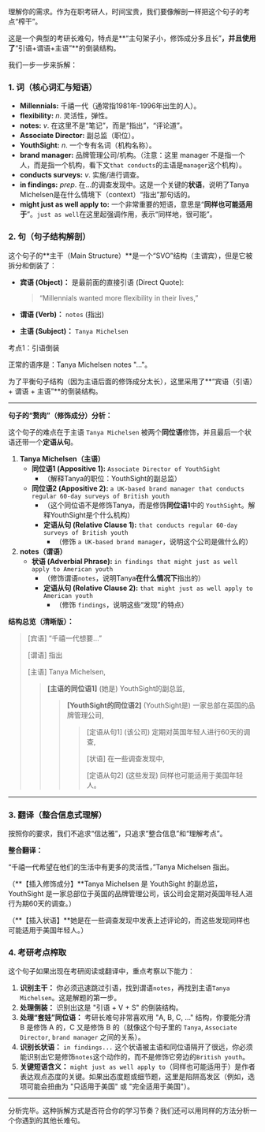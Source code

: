 理解你的需求。作为在职考研人，时间宝贵，我们要像解剖一样把这个句子的考点“榨干”。

这是一个典型的考研长难句，特点是**“主句架子小，修饰成分多且长”**，并且使用了**“引语+谓语+主语”**的倒装结构。

我们一步一步来拆解：



### 1. 词（核心词汇与短语）



- **Millennials:** 千禧一代（通常指1981年-1996年出生的人）。
- **flexibility:** $n.$ 灵活性，弹性。
- **notes:** $v.$ 在这里不是“笔记”，而是“指出”，“评论道”。
- **Associate Director:** 副总监（职位）。
- **YouthSight:** $n.$ 一个专有名词（机构名称）。
- **brand manager:** 品牌管理公司/机构。（注意：这里 manager 不是指一个人，而是指一个机构，看下文`that conducts`的主语是`manager`这个机构）。
- **conducts surveys:** $v.$ 实施/进行调查。
- **in findings:** $prep.$ 在...的调查发现中。这是一个关键的**状语**，说明了Tanya Michelsen是在什么情境下（context）“指出”那句话的。
- **might just as well apply to:** 一个非常重要的短语，意思是“**同样也可能适用于**”。`just as well`在这里起强调作用，表示“同样地，很可能”。



### 2. 句（句子结构解剖）



这个句子的**主干（Main Structure）**是一个“SVO”结构（主谓宾），但是它被拆分和倒装了：

- **宾语 (Object)：** 是最前面的直接引语 (Direct Quote):

  > “Millennials wanted more flexibility in their lives,”

- **谓语 (Verb)：** `notes` (指出)

- **主语 (Subject)：** `Tanya Michelsen`

考点1：引语倒装

正常的语序是：Tanya Michelsen notes "..."。

为了平衡句子结构（因为主语后面的修饰成分太长），这里采用了**“宾语（引语）+ 谓语 + 主语”**的倒装结构。

------

**句子的“赘肉”（修饰成分）分析：**

这个句子的难点在于主语 `Tanya Michelsen` 被两个**同位语**修饰，并且最后一个状语还带一个**定语从句**。

1. **Tanya Michelsen（主语）**
   - **同位语1 (Appositive 1):** `Associate Director of YouthSight`
     - （解释Tanya的职位：YouthSight的副总监）
   - **同位语2 (Appositive 2):** `a UK-based brand manager that conducts regular 60-day surveys of British youth`
     - （这个同位语不是修饰Tanya，而是修饰**同位语1**中的 `YouthSight`。解释YouthSight是个什么机构）
     - **定语从句 (Relative Clause 1):** `that conducts regular 60-day surveys of British youth`
       - （修饰 `a UK-based brand manager`，说明这个公司是做什么的）
2. **notes（谓语）**
   - **状语 (Adverbial Phrase):** `in findings that might just as well apply to American youth`
     - （修饰谓语`notes`，说明Tanya**在什么情况下**指出的）
     - **定语从句 (Relative Clause 2):** `that might just as well apply to American youth`
       - （修饰 `findings`，说明这些“发现”的特点）

**结构总览（清晰版）：**

> [宾语] “千禧一代想要...”
>
> [谓语] 指出
>
> [主语] Tanya Michelsen,
>
> > **[主语的同位语1]** (她是) YouthSight的副总监,
> >
> > > **[YouthSight的同位语2]** (YouthSight是) 一家总部在英国的品牌管理公司,
> > >
> > > > [定语从句1] (该公司) 定期对英国年轻人进行60天的调查,
> > > >
> > > > [状语] 在一些调查发现中,
> > > >
> > > > [定语从句2] (这些发现) 同样也可能适用于美国年轻人。

------



### 3. 翻译（整合信息式理解）



按照你的要求，我们不追求“信达雅”，只追求“整合信息”和“理解考点”。

**整合翻译：**

“千禧一代希望在他们的生活中有更多的灵活性，”Tanya Michelsen 指出。

（**【插入修饰成分】**Tanya Michelsen 是 YouthSight 的副总监，YouthSight 是一家总部位于英国的品牌管理公司，该公司会定期对英国年轻人进行为期60天的调查。）

（**【插入状语】**她是在一些调查发现中发表上述评论的，而这些发现同样也可能适用于美国年轻人。）



### 4. 考研考点榨取



这个句子如果出现在考研阅读或翻译中，重点考察以下能力：

1. **识别主干：** 你必须迅速跳过引语，找到谓语`notes`，再找到主语`Tanya Michelsen`。这是解题的第一步。
2. **处理倒装：** 识别出这是 "引语 + V + S" 的倒装结构。
3. **处理“套娃”同位语：** 考研长难句非常喜欢用 "A, B, C, ..." 结构，你要能分清 B 是修饰 A 的，C 又是修饰 B 的（就像这个句子里的 `Tanya`, `Associate Director`, `brand manager` 之间的关系）。
4. **识别长状语：** `in findings...` 这个状语被主语和同位语隔开了很远，你必须能识别出它是修饰`notes`这个动作的，而不是修饰它旁边的`British youth`。
5. **关键短语含义：** `might just as well apply to`（同样也可能适用于）是作者表达观点态度的关键。如果出态度题或细节题，这里是陷阱高发区（例如，选项可能会扭曲为 "只适用于美国" 或 "完全适用于美国"）。

------

分析完毕。这种拆解方式是否符合你的学习节奏？我们还可以用同样的方法分析一个你遇到的其他长难句。